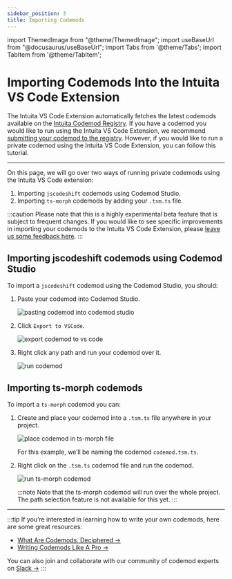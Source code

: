 ```yaml
---
sidebar_position: 3
title: Importing Codemods
---
```


import ThemedImage from "@theme/ThemedImage";
import useBaseUrl from "@docusaurus/useBaseUrl";
import Tabs from '@theme/Tabs';
import TabItem from '@theme/TabItem';

# Importing Codemods Into the Intuita VS Code Extension

The Intuita VS Code Extension automatically fetches the latest codemods available on the [Intuita Codemod Registry](https://github.com/intuita-inc/codemod-registry). If you have a codemod you would like to run using the Intuita VS Code Extension, we recommend [submitting your codemod to the registry](https://docs.intuita.io/blog/adding-codemods-to-registry). However, if you would like to run a private codemod using the Intuita VS Code Extension, you can follow this tutorial.

---

On this page, we will go over two ways of running private codemods using the Intuita VS Code extension:

1. Importing `jscodeshift` codemods using Codemod Studio.
2. Importing `ts-morph` codemods by adding your `.tsm.ts` file.

:::caution
Please note that this is a highly experimental beta feature that is subject to frequent changes. If you would like to see specific improvements in importing your codemods to the Intuita VS Code Extension, please [leave us some feedback here](https://feedback.intuita.io/feature-requests-and-bugs).
:::

## Importing jscodeshift codemods using Codemod Studio

To import a `jscodeshift` codemod using the Codemod Studio, you should:

1. Paste your codemod into Codemod Studio.
    
    ![pasting codemod into codemod studio](/img/docs/importing-codemods/paste-codemod-into-codemod-studio.jpeg)
    

2. Click `Export to VSCode`.
    
    ![export codemod to vs code](/img/docs/importing-codemods/export-to-vscode.gif)
    
3. Right click any path and run your codemod over it.
    
    ![run codemod](/img/docs/importing-codemods/run-codemod.gif)
    

## Importing ts-morph codemods

To import a `ts-morph` codemod you can:

1. Create and place your codemod into a `.tsm.ts` file anywhere in your project.
    
    ![place codemod in ts-morph file](/img/docs/importing-codemods/create-ts-morph-file.jpeg)
    
    For this example, we’ll be naming the codemod `codemod.tsm.ts`.
    
2. Right click on the `.tsm.ts` codemod file and run the codemod.
    
    ![run ts-morph codemod](/img/docs/importing-codemods/run-tsmorph-codemod.gif)
    
    :::note
    Note that the ts-morph codemod will run over the whole project. The path selection feature is not available for this yet.
    :::

---

:::tip
If you’re interested in learning how to write your own codemods, here are some great resources:

- [What Are Codemods, Deciphered →](https://docs.intuita.io/blog/what-are-codemods)
- [Writing Codemods Like A Pro →](https://docs.intuita.io/blog/writing-codemods-like-a-pro)

You can also join and collaborate with our community of codemod experts on [Slack →](https://join.slack.com/t/intuita-inc/shared_invite/zt-1tvxm6ct0-mLZld_78yguDYOSM7DM7Cw)
:::